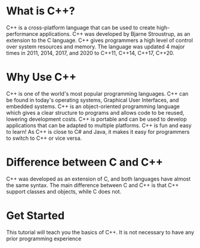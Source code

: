 # What is C++?
C++ is a cross-platform language that can be used to create high-performance applications.
C++ was developed by Bjarne Stroustrup, as an extension to the C language.
C++ gives programmers a high level of control over system resources and memory.
The language was updated 4 major times in 2011, 2014, 2017, and 2020 to C++11, C++14, C++17, C++20.

# Why Use C++
C++ is one of the world's most popular programming languages.
C++ can be found in today's operating systems, Graphical User Interfaces, and embedded systems.
C++ is an object-oriented programming language which gives a clear structure to programs and allows code to be reused, lowering development costs.
C++ is portable and can be used to develop applications that can be adapted to multiple platforms.
C++ is fun and easy to learn!
As C++ is close to C# and Java, it makes it easy for programmers to switch to C++ or vice versa.

# Difference between C and C++
C++ was developed as an extension of C, and both languages have almost the same syntax.
The main difference between C and C++ is that C++ support classes and objects, while C does not.

# Get Started
This tutorial will teach you the basics of C++.
It is not necessary to have any prior programming experience
